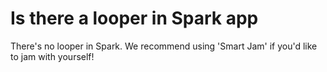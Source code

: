 # Is there a looper in Spark app
There's no looper in Spark. We recommend using 'Smart Jam' if you'd like to jam with yourself!